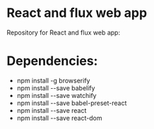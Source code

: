 # React and flux web app
Repository for React and flux web app:

# Dependencies:
- npm install -g browserify
- npm install --save babelify
- npm install --save watchify
- npm install --save babel-preset-react
- npm install --save react
- npm install --save react-dom
